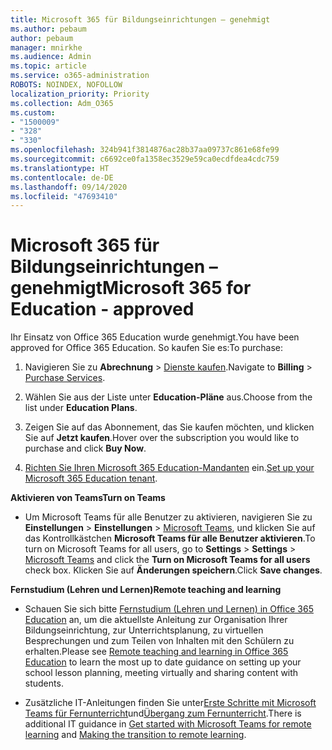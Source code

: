 ```yaml
---
title: Microsoft 365 für Bildungseinrichtungen – genehmigt
ms.author: pebaum
author: pebaum
manager: mnirkhe
ms.audience: Admin
ms.topic: article
ms.service: o365-administration
ROBOTS: NOINDEX, NOFOLLOW
localization_priority: Priority
ms.collection: Adm_O365
ms.custom:
- "1500009"
- "328"
- "330"
ms.openlocfilehash: 324b941f3814876ac28b37aa09737c861e68fe99
ms.sourcegitcommit: c6692ce0fa1358ec3529e59ca0ecdfdea4cdc759
ms.translationtype: HT
ms.contentlocale: de-DE
ms.lasthandoff: 09/14/2020
ms.locfileid: "47693410"
---
```

# <a name="microsoft-365-for-education---approved"></a><span data-ttu-id="52978-102">Microsoft 365 für Bildungseinrichtungen – genehmigt</span><span class="sxs-lookup"><span data-stu-id="52978-102">Microsoft 365 for Education - approved</span></span>

<span data-ttu-id="52978-103">Ihr Einsatz von Office 365 Education wurde genehmigt.</span><span class="sxs-lookup"><span data-stu-id="52978-103">You have been approved for Office 365 Education.</span></span>  <span data-ttu-id="52978-104">So kaufen Sie es:</span><span class="sxs-lookup"><span data-stu-id="52978-104">To purchase:</span></span>

1. <span data-ttu-id="52978-105">Navigieren Sie zu **Abrechnung** > [Dienste kaufen](https://portal.office.com/AdminPortal/Home#/catalog).</span><span class="sxs-lookup"><span data-stu-id="52978-105">Navigate to **Billing** > [Purchase Services](https://portal.office.com/AdminPortal/Home#/catalog).</span></span>

2. <span data-ttu-id="52978-106">Wählen Sie aus der Liste unter **Education-Pläne** aus.</span><span class="sxs-lookup"><span data-stu-id="52978-106">Choose from the list under **Education Plans**.</span></span>

3. <span data-ttu-id="52978-107">Zeigen Sie auf das Abonnement, das Sie kaufen möchten, und klicken Sie auf **Jetzt kaufen**.</span><span class="sxs-lookup"><span data-stu-id="52978-107">Hover over the subscription you would like to purchase and click **Buy Now**.</span></span>

4. <span data-ttu-id="52978-108">[Richten Sie Ihren Microsoft 365 Education-Mandanten](https://docs.microsoft.com/microsoft-365/education/intune-edu-trial/set-up-office365-edu-tenant) ein.</span><span class="sxs-lookup"><span data-stu-id="52978-108">[Set up your Microsoft 365 Education tenant](https://docs.microsoft.com/microsoft-365/education/intune-edu-trial/set-up-office365-edu-tenant).</span></span>

<span data-ttu-id="52978-109">**Aktivieren von Teams**</span><span class="sxs-lookup"><span data-stu-id="52978-109">**Turn on Teams**</span></span>

- <span data-ttu-id="52978-110">Um Microsoft Teams für alle Benutzer zu aktivieren, navigieren Sie zu **Einstellungen** > **Einstellungen** > [Microsoft Teams](https://admin.microsoft.com/Adminportal/Home#/SettingsMultiPivot/:/Settings/L1/SkypeTeams), und klicken Sie auf das Kontrollkästchen **Microsoft Teams für alle Benutzer aktivieren**.</span><span class="sxs-lookup"><span data-stu-id="52978-110">To turn on Microsoft Teams for all users, go to **Settings** > **Settings** > [Microsoft Teams](https://admin.microsoft.com/Adminportal/Home#/SettingsMultiPivot/:/Settings/L1/SkypeTeams) and click the **Turn on Microsoft Teams for all users** check box.</span></span> <span data-ttu-id="52978-111">Klicken Sie auf **Änderungen speichern**.</span><span class="sxs-lookup"><span data-stu-id="52978-111">Click **Save changes**.</span></span>

<span data-ttu-id="52978-112">**Fernstudium (Lehren und Lernen)**</span><span class="sxs-lookup"><span data-stu-id="52978-112">**Remote teaching and learning**</span></span>

- <span data-ttu-id="52978-113">Schauen Sie sich bitte [Fernstudium (Lehren und Lernen) in Office 365 Education](https://support.office.com/article/remote-teaching-and-learning-in-office-365-education-f651ccae-7b65-478b-8366-51bb884025c4) an, um die aktuellste Anleitung zur Organisation Ihrer Bildungseinrichtung, zur Unterrichtsplanung, zu virtuellen Besprechungen und zum Teilen von Inhalten mit den Schülern zu erhalten.</span><span class="sxs-lookup"><span data-stu-id="52978-113">Please see [Remote teaching and learning in Office 365 Education](https://support.office.com/article/remote-teaching-and-learning-in-office-365-education-f651ccae-7b65-478b-8366-51bb884025c4) to learn the most up to date guidance on setting up your school lesson planning, meeting virtually and sharing content with students.</span></span>

- <span data-ttu-id="52978-114">Zusätzliche IT-Anleitungen finden Sie unter[Erste Schritte mit Microsoft Teams für Fernunterricht](https://docs.microsoft.com/MicrosoftTeams/remote-learning-edu)und[Übergang zum Fernunterricht](https://www.microsoft.com/education/remote-learning).</span><span class="sxs-lookup"><span data-stu-id="52978-114">There is additional IT guidance in [Get started with Microsoft Teams for remote learning](https://docs.microsoft.com/MicrosoftTeams/remote-learning-edu) and [Making the transition to remote learning](https://www.microsoft.com/education/remote-learning).</span></span>
